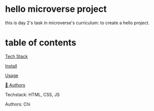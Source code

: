 # hello microverse project

this is day 2's task in microverse's curriculum: to create a hello project.

# table of contents
[Tech Stack](#tech-stack)

[Install](#is)

[Usage](#us)

[👥 Authors](#at)


Techstack<a name="tech-stack"></a>: HTML, CSS, JS

Authors<a name="at"></a>: Chi

